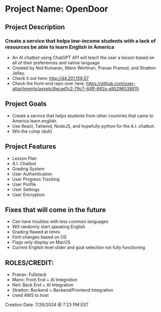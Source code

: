 # Project Name: OpenDoor
## Project Description
### Create a service that helps low-income students with a lack of resources be able to learn English in America
- An AI chatbot using ChatGPT API will teach the user a lesson based on all of their preferences and native language
- Created by Neil Kumaran, Mano Wertman, Pranav Pramod, and Stratton Jelley.
- Check it out here: http://44.201.156.57
- Check the front-end repo over here: https://github.com/user-attachments/assets/6ecad1c2-79c7-44ff-892a-a95296538615

## Project Goals
- Create a service that helps students from other countries that came to America learn english.
- Use React, Tailwind, NodeJS, and hopefully python for the A.I. chatbot.
- Win the comp (duh)

## Project Features
- Lesson Plan
- A.I. Chatbot
- Grading System
- User Authentication
- User Progress Tracking
- User Profile
- User Settings
- User Encryption

## Fixes that will come in the future
- Can have troubles with less common languages
- Will randomly start speaking English
- Grading flawed at times
- Font changes based on OS
- Flags only display on MacOS
- Current English level slider and goal selection not fully functioning

## ROLES/CREDIT:
- Pranav: Fullstack
- Mano: Front End + AI Integration		
- Neil: Back End + AI Integration
- Stratton: Backend + Backend/Frontend Integration
- Used AWS to host

Creation Date:  7/26/2024 @ 7:23 PM EST

